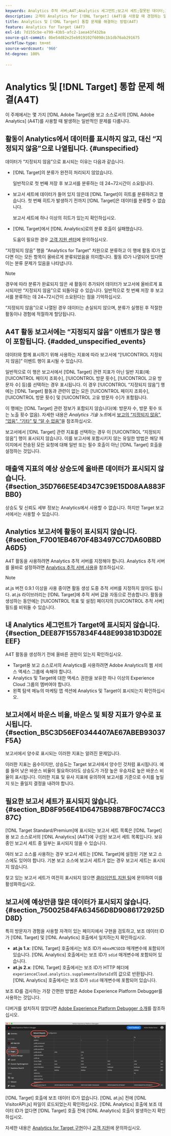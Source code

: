 ```yaml
---
keywords: Analytics 추적 서버;A4T;Analytics 세그먼트;보고서 세트;잘못된 데이터;고립됨;SDID;VisitorAPI.js;mboxMCSDID;가상;지정되지 않음
description: 고객이 Analytics for [!DNL Target] (A4T)을 사용할 때 경험하는 일반적인 문제를 살펴봅니다.
title: Analytics 및 [!DNL Target] 통합 문제를 해결하는 방법(A4T)
feature: Analytics for Target (A4T)
exl-id: 7d155cbe-e799-43b5-afc2-1aea43f432ba
source-git-commit: 0be54d82e25eb919102f6098c1b1db76ab291675
workflow-type: tm+mt
source-wordcount: '960'
ht-degree: 100%

---
```


# Analytics 및 [!DNL Target] 통합 문제 해결(A4T)

이 주제에서는 몇 가지 [!DNL Adobe Target]용 보고 소스로서의 [!DNL Adobe Analytics] (A4T)를 사용할 때 발생하는 일반적인 문제를 다룹니다.

## 활동이 Analytics에서 데이터를 표시하지 않고, 대신 “지정되지 않음”으로 나열됩니다. {#unspecified}

데이터가 “지정되지 않음”으로 표시되는 이유는 다음과 같습니다.

* [!DNL Target]의 분류가 완전히 처리되지 않았습니다.

   일반적으로 첫 번째 저장 후 보고서를 분류하는 데 24~72시간이 소요됩니다.

* 보고서 세트에 데이터가 들어 있지 않은데 [!DNL Target]이 히트를 분류하려고 했습니다. 첫 번째 히트가 발생하기 전까지 [!DNL Target]은 데이터를 분류할 수 없습니다.

   보고서 세트에 하나 이상의 히트가 있는지 확인하십시오.

* [!DNL Target]에서 [!DNL Analytics]로의 분류 호출이 실패했습니다.

   도움이 필요한 경우 [고객 지원 센터](/help/main/cmp-resources-and-contact-information.md#reference_ACA3391A00EF467B87930A450050077C)에 문의하십시오.

“지정되지 않음” 행을 “Analytics for Target” 차원으로 분류하고 이 행에 활동 ID가 없다면 이는 모든 항목이 올바르게 분류되었음을 의미합니다. 활동 ID가 나열되어 있다면 이는 분류 문제가 있음을 나타냅니다.

>[!NOTE]
>
>경우에 따라 분류가 완료되지 않은 새 활동이 추가되어 데이터가 보고서에 올바르게 표시되지만 “지정되지 않음”으로 되돌아갈 수 있습니다. 일반적으로 첫 번째 저장 후 보고서를 분류하는 데 24~72시간이 소요된다는 점을 기억하십시오.
>
>“지정되지 않음”으로 나열된 경우 데이터는 손실되지 않으며, 분류가 실행된 후 적절한 활동이나 경험에 적절하게 할당됩니다.

## A4T 활동 보고서에는 “지정되지 않음” 이벤트가 많은 행이 포함됩니다. {#added_unspecified_events}

데이터와 함께 표시하기 위해 사용하는 지표에 따라 보고서에 “[!UICONTROL 지정되지 않음]” 이벤트 행이 표시될 수 있습니다.

일반적으로 이 행은 보고서에서 [!DNL Target] 관련 지표가 아닌 일반 지표(예: [!UICONTROL 페이지 조회수], [!UICONTROL 방문 횟수], [!UICONTROL 고유 방문자 수] 등)를 선택하는 경우 표시됩니다. 이 경우 [!UICONTROL “지정되지 않음”] 행에는 [!DNL Target] 활동과 관련이 없는 모든 [!UICONTROL 페이지 조회수], [!UICONTROL 방문 횟수] 및 [!UICONTROL 고유 방문자 수]가 포함됩니다.

이 행에는 [!DNL Target] 관련 정보가 포함되지 않습니다(예: 방문자 수, 방문 횟수 또는 노출 횟수 없음). 자세한 내용은 *Analytics 기술 노트*&#x200B;에서 [보고의 “지정되지 않음”, “없음”, “기타” 및 “알 수 없음”](https://experienceleague.adobe.com/docs/analytics/technotes/unspecified.html?lang=ko)을 참조하십시오.

보고서에서 [!DNL Target] 관련 지표를 선택하는 경우 이 [!UICONTROL “지정되지 않음”] 행이 표시되지 않습니다. 이를 보고서에 포함시키지 않는 유일한 방법은 해당 페이지에서 전송된 모든 요청에 대해 일반 또는 필수 호출이 아닌 [!DNL Target] 호출을 설정하는 것입니다.

## 매출액 지표의 예상 상승도에 올바른 데이터가 표시되지 않습니다. {#section_35D766E5E4D347C39E15D08AA883FBB0}

상승도 및 신뢰도 세부 정보는 Analytics에서 사용할 수 없습니다. 하지만 Target 보고서에서는 사용할 수 있습니다.

## Analytics 보고서에 활동이 표시되지 않습니다. {#section_F7001EB4670F4B3497CC7DA60BBDA6D5}

A4T 활동을 사용하려면 Analytics 추적 서버를 지정해야 합니다. Analytics 추적 서버를 올바로 설정하려면 [Analytics 추적 서버 사용](/help/main/c-integrating-target-with-mac/a4t/analytics-tracking-server.md#task_72077BA7E93C4A65A715A18F32228823)을 참조하십시오.

>[!NOTE]
>
>at.js 버전 0.9.1 이상을 사용 중이면 활동 생성 도중 추적 서버를 지정하지 않아도 됩니다. at.js 라이브러리는 [!DNL Target]에 추적 서버 값을 자동으로 전송합니다. 활동을 생성하는 동안에는 [!UICONTROL 목표 및 설정] 페이지의 [!UICONTROL 추적 서버] 필드를 비워둘 수 있습니다.

## 내 Analytics 세그먼트가 Target에 표시되지 않습니다. {#section_DEE87F1557834F448E99381D3D02EEEF}

A4T 활동을 생성하기 전에 올바른 권한이 있는지 확인하십시오.

* Target용 보고 소스로서의 Analytics를 사용하려면 Adobe Analytics의 웹 서비스 액세스 그룹에 속해야 합니다.
* Analytics 및 Target에 대한 액세스 권한을 보유한 하나 이상의 Experience Cloud 그룹의 멤버여야 합니다.
* 왼쪽 탐색 메뉴의 마케팅 앱 섹션에 Analytics 및 Target이 표시되는지 확인하십시오.

## 보고서에서 바운스 비율, 바운스 및 퇴장 지표가 양수로 표시됩니다. {#section_B5C3D56EF0344407AE67ABEB93037F5A}

보고서에서 양수로 표시되는 이러한 지표는 알려진 문제입니다.

이러한 지표는 음수이지만, 상승도는 Target 보고서에서 양수인 것처럼 표시됩니다. 예를 들어 낮은 바운스 비율이 필요하더라도 상승도가 가장 높은 우승자로 높은 바운스 비율이 표시됩니다. 이러한 지표 및 유사 지표에 유의하여 보고서를 기준으로 수치를 높일지 또는 줄일지 결정을 내려야 합니다.

## 필요한 보고서 세트가 표시되지 않습니다. {#section_BD8F956E41D6475B98B7BF0C74CC387C}

[!DNL Target Standard/Premium]에 표시되는 보고서 세트 목록은 [!DNL Target]용 보고 소스로서의 [!DNL Analytics] (A4T)에 구성된 보고서 세트 목록입니다. 보유 중인 보고서 세트 중 일부는 표시되지 않을 수 있습니다.

여러 보고 소스를 사용하는 경우 보고서 세트는 [!DNL Target]에 설정된 기본 보고 소스에도 있어야 합니다. 기본 보고 소스에 보고서 세트가 없는 경우 보고서 세트는 표시되지 않습니다.

찾고 있는 보고서 세트가 여전히 표시되지 않으면 [클라이언트 지원 팀](/help/main/cmp-resources-and-contact-information.md#reference_ACA3391A00EF467B87930A450050077C)에 문의하여 이를 활성화하십시오.

## 보고서에 예상만큼 많은 데이터가 표시되지 않습니다. {#section_75002584FA63456D8D9086172925DD8D}

특히 방문자가 경험을 사용할 자격이 있는 페이지에서 구현을 검토하고, 보조 데이터 ID가 [!DNL Target] 및 [!DNL Analytics] 호출에서 일치하는지 확인하십시오.

* **at.js 1.x**: [!DNL Target] 호출에서는 보조 ID가 `mboxMCSDID` 매개변수에 포함되어 있습니다. [!DNL Analytics] 호출에서는 보조 ID가 `sdid` 매개변수에 포함되어 있습니다.
* **at.js 2.x**: [!DNL Target] 호출에서는 보조 ID가 HTTP 헤더에 `experienceCloud.analytics.supplementalDataId`의 값으로 반환됩니다. [!DNL Analytics] 호출에서는 보조 ID가 `sdid` 매개변수에 포함되어 있습니다.

보조 ID를 검사하는 가장 간편한 방법은 Adobe Experience Platform Debugger를 사용하는 것입니다.

디버거를 설치하지 않았다면 [Adobe Experience Platform Debugger 소개](https://experienceleague.adobe.com/docs/platform-learn/tutorials/data-ingestion/web-sdk/introduction-to-the-experience-platform-debugger.html)를 참조하십시오.

![디버거](/help/main/c-integrating-target-with-mac/a4t/assets/debugger.png)

[!DNL Target] 호출에 보조 데이터 ID가 없습니다. [!DNL at.js] 전에 [!DNL VisitorAPI.js] 파일이 로드되었는지 확인하십시오. [!DNL Analytics] 호출에 보조 데이터 ID가 없다면 [!DNL Target] 호출 전에 [!DNL Analytics] 호출이 발생하는지 확인하십시오.

자세한 내용은 [Analytics for Target 구현](/help/main/c-integrating-target-with-mac/a4t/a4timplementation.md#concept_CE78750AC2A4487D8ACD9369B3EAC85A)이나 [고객 지원](/help/main/cmp-resources-and-contact-information.md#reference_ACA3391A00EF467B87930A450050077C)에 문의하십시오.
